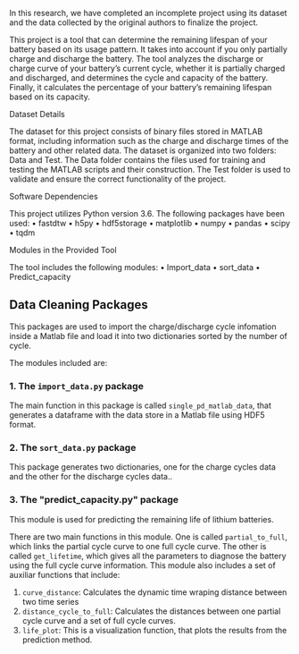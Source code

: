 In this research, we have completed an incomplete project using its dataset and the data collected by the original authors to finalize the project.

This project is a tool that can determine the remaining lifespan of your battery based on its usage pattern. It takes into account if you only partially charge and discharge the battery. The tool analyzes the discharge or charge curve of your battery’s current cycle, whether it is partially charged and discharged, and determines the cycle and capacity of the battery. Finally, it calculates the percentage of your battery’s remaining lifespan based on its capacity.

Dataset Details

The dataset for this project consists of binary files stored in MATLAB format, including information such as the charge and discharge times of the battery and other related data. The dataset is organized into two folders: Data and Test. The Data folder contains the files used for training and testing the MATLAB scripts and their construction. The Test folder is used to validate and ensure the correct functionality of the project.

Software Dependencies

This project utilizes Python version 3.6. The following packages have been used:
	•	fastdtw
	•	h5py
	•	hdf5storage
	•	matplotlib
	•	numpy
	•	pandas
	•	scipy
	•	tqdm

Modules in the Provided Tool

The tool includes the following modules:
	•	Import_data
	•	sort_data
	•	Predict_capacity


## Data Cleaning Packages

This packages are used to import the charge/discharge cycle infomation inside a Matlab file and load it into two dictionaries sorted by the number of cycle. 

The modules included are:

### 1.  The ``import_data.py`` package

The main function in this package is called ``single_pd_matlab_data``, that generates a dataframe with the data store in a Matlab file using HDF5 format.

### 2.  The ``sort_data.py`` package

This package generates two dictionaries, one for the charge cycles data and the other for the discharge cycles data..


### 3.  The "predict_capacity.py" package

This module is used for predicting the remaining life of lithium batteries. 

There are two main functions in this module. One is called ``partial_to_full``, which links the partial cycle curve to one full cycle curve. The other is called ``get_lifetime``, which gives all the parameters to diagnose the battery using the full cycle curve information. 
This module also includes a set of auxiliar functions that include:

1. ``curve_distance``: Calculates the dynamic time wraping distance between two time series
2. ``distance_cycle_to_full``: Calculates the distances between one partial cycle curve and a set of full cycle curves. 
3. ``life_plot``: This is a visualization function, that plots the results from the prediction method.




